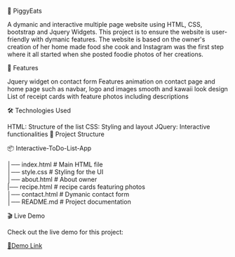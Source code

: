 

📌 PiggyEats

A dymanic and interactive multiple page website using HTML, CSS, bootstrap and Jquery Widgets. This project is to ensure the website is user-friendly with dymanic features. 
The website is based on the owner's creation of her home made food she cook and Instagram was the first step where it all started when she posted foodie photos of her creations. 


🚀 Features

Jquery widget on contact form
Features animation on contact page and home page such as navbar, logo and images 
smooth and kawaii look design 
List of receipt cards with feature photos including descriptions 

🛠️ Technologies Used

HTML: Structure of the list
CSS: Styling and layout
JQuery: Interactive functionalities
📂 Project Structure

📦 Interactive-ToDo-List-App

│── index.html # Main HTML file
<br>
│── style.css # Styling for the UI
<br>
│── about.html # About owner 
<br>
|── recipe.html # recipe cards featuring photos 
<br>
│── contact.html # Dymanic contact form 
<br>
│── README.md # Project documentation


🎬 Live Demo

Check out the live demo for this project:

[🔗Demo Link](https://github.com/meghanasrividya/To_Do_List_App)



